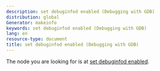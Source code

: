 ```yaml
---
description: set debuginfod enabled (Debugging with GDB)
distribution: global
Generator: makeinfo
keywords: set debuginfod enabled (Debugging with GDB)
lang: en
resource-type: document
title: set debuginfod enabled (Debugging with GDB)
---
```

The node you are looking for is at [set debuginfod enabled](Debuginfod-Settings.html#set-debuginfod-enabled).
